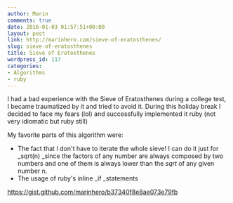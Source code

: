 ```yaml
---
author: Marin
comments: true
date: 2016-01-03 01:57:51+00:00
layout: post
link: http://marinhero.com/sieve-of-eratosthenes/
slug: sieve-of-eratosthenes
title: Sieve of Eratosthenes
wordpress_id: 117
categories:
- Algorithms
- ruby
---
```


I had a bad experience with the Sieve of Eratosthenes during a college test, I became traumatized by it and tried to avoid it. During this holiday break I decided to face my fears (lol) and successfully implemented it ruby (not very idiomatic but ruby still)

My favorite parts of this algorithm were:

  * The fact that I don't have to iterate the whole sieve! I can do it just for _sqrt(n) _since the factors of any number are always composed by two numbers and one of them is always lower than the _sqrt_ of any given number n.
  * The usage of ruby's inline _if _statements

https://gist.github.com/marinhero/b37340f8e8ae073e79fb
